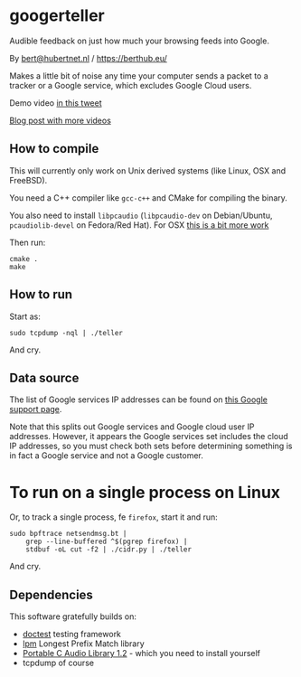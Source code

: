 # googerteller

Audible feedback on just how much your browsing feeds into Google.

By bert@hubertnet.nl / https://berthub.eu/ 

Makes a little bit of noise any time your computer sends a packet to a
tracker or a Google service, which excludes Google Cloud users.

Demo video [in this tweet](https://twitter.com/bert_hu_bert/status/1561466204602220544)

[Blog post with more videos](https://berthub.eu/articles/posts/tracker-beeper/)

## How to compile
This will currently only work on Unix derived systems (like Linux, OSX and
FreeBSD). 

You need a C++ compiler like `gcc-c++` and CMake for compiling the binary.

You also need to install `libpcaudio` (`libpcaudio-dev` on Debian/Ubuntu, `pcaudiolib-devel` on Fedora/Red Hat).
For OSX [this is a bit more work](https://github.com/espeak-ng/pcaudiolib#mac-os)

Then run:

```
cmake .
make
```

## How to run
Start as:
```
sudo tcpdump -nql | ./teller
```

And cry.

## Data source
The list of Google services IP addresses can be found on [this Google
support page](https://support.google.com/a/answer/10026322?hl=en).

Note that this splits out Google services and Google cloud user IP
addresses. However, it appears the Google services set includes the cloud IP
addresses, so you must check both sets before determining something is in
fact a Google service and not a Google customer.

# To run on a single process on Linux

Or, to track a single process, fe `firefox`, start it and run:

```shell
sudo bpftrace netsendmsg.bt |
    grep --line-buffered ^$(pgrep firefox) |
    stdbuf -oL cut -f2 | ./cidr.py | ./teller
```

And cry.

## Dependencies
This software gratefully builds on:

 * [doctest](https://github.com/doctest/doctest) testing framework
 * [lpm](https://github.com/rmind/liblpm) Longest Prefix Match library
 * [Portable C Audio Library 1.2](https://github.com/espeak-ng/pcaudiolib) - which you need to install yourself
 * tcpdump of course
